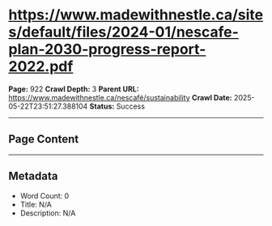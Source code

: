 # https://www.madewithnestle.ca/sites/default/files/2024-01/nescafe-plan-2030-progress-report-2022.pdf

**Page:** 922
**Crawl Depth:** 3
**Parent URL:** https://www.madewithnestle.ca/nescafé/sustainability
**Crawl Date:** 2025-05-22T23:51:27.388104
**Status:** Success

---

## Page Content




---

## Metadata
- Word Count: 0
- Title: N/A
- Description: N/A

